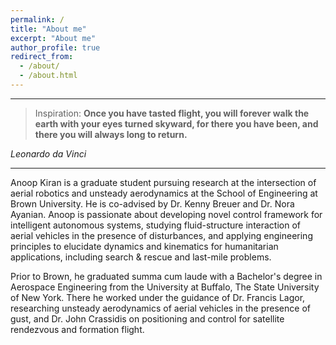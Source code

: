 ```yaml
---
permalink: /
title: "About me"
excerpt: "About me"
author_profile: true
redirect_from: 
  - /about/
  - /about.html
---
```

 
---

> Inspiration: **Once you have tasted flight, you will forever walk the earth with your eyes turned skyward, for there you have been, and there you will always long to return.**

*Leonardo da Vinci*

---
Anoop Kiran is a graduate student pursuing research at the intersection of aerial robotics and unsteady aerodynamics at the School of Engineering at Brown University. He is co-advised by Dr. Kenny Breuer and Dr. Nora Ayanian. Anoop is passionate about developing novel control framework for intelligent autonomous systems, studying fluid-structure interaction of aerial vehicles in the presence of disturbances, and applying engineering principles to elucidate dynamics and kinematics for humanitarian applications, including search & rescue and last-mile problems. 

Prior to Brown, he graduated summa cum laude with a Bachelor's degree in Aerospace Engineering from the University at Buffalo, The State University of New York. There he worked under the guidance of Dr. Francis Lagor, researching unsteady aerodynamics of aerial vehicles in the presence of gust, and Dr. John Crassidis on positioning and control for satellite rendezvous and formation flight.

